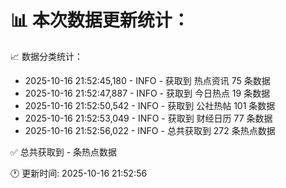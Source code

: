 📊 本次数据更新统计：
==========================

📈 数据分类统计：
- 2025-10-16 21:52:45,180 - INFO - 获取到 热点资讯 75 条数据
- 2025-10-16 21:52:47,887 - INFO - 获取到 今日热点 19 条数据
- 2025-10-16 21:52:50,542 - INFO - 获取到 公社热帖 101 条数据
- 2025-10-16 21:52:53,049 - INFO - 获取到 财经日历 77 条数据
- 2025-10-16 21:52:56,022 - INFO - 总共获取到 272 条热点数据

✅ 总共获取到 - 条热点数据

🕐 更新时间: 2025-10-16 21:52:56
